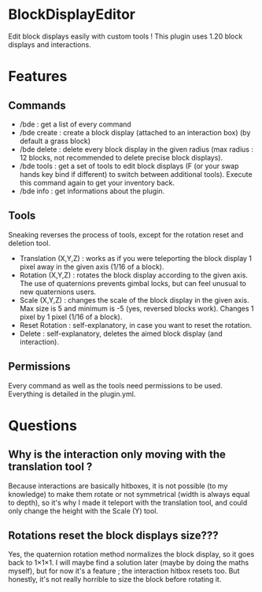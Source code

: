 # BlockDisplayEditor
Edit block displays easily with custom tools !
This plugin uses 1.20 block displays and interactions.

# Features
## Commands
- /bde : get a list of every command
- /bde create <block> : create a block display (attached to an interaction box) (by default a grass block)
- /bde delete <radius> : delete every block display in the given radius (max radius : 12 blocks, not recommended to delete precise block displays).
- /bde tools : get a set of tools to edit block displays (F (or your swap hands key bind if different) to switch between additional tools). Execute this command again to get your inventory back.
- /bde info : get informations about the plugin.

## Tools
Sneaking reverses the process of tools, except for the rotation reset and deletion tool.
- Translation (X,Y,Z) : works as if you were teleporting the block display 1 pixel away in the given axis (1/16 of a block).
- Rotation (X,Y,Z) : rotates the block display according to the given axis. The use of quaternions prevents gimbal locks, but can feel unusual to new quaternions users.
- Scale (X,Y,Z) : changes the scale of the block display in the given axis. Max size is 5 and minimum is -5 (yes, reversed blocks work). Changes 1 pixel by 1 pixel (1/16 of a block).
- Reset Rotation : self-explanatory, in case you want to reset the rotation.
- Delete : self-explanatory, deletes the aimed block display (and interaction).

## Permissions
Every command as well as the tools need permissions to be used. Everything is detailed in the plugin.yml.

# Questions
## Why is the interaction only moving with the translation tool ?
Because interactions are basically hitboxes, it is not possible (to my knowledge) to make them rotate or not symmetrical (width is always equal to depth), so it's why I made it teleport with the translation tool, and could only change the height with the Scale (Y) tool.

## Rotations reset the block displays size???
Yes, the quaternion rotation method normalizes the block display, so it goes back to 1×1×1. I will maybe find a solution later (maybe by doing the maths myself), but for now it's a feature ; the interaction hitbox resets too. But honestly, it's not really horrible to size the block before rotating it.
